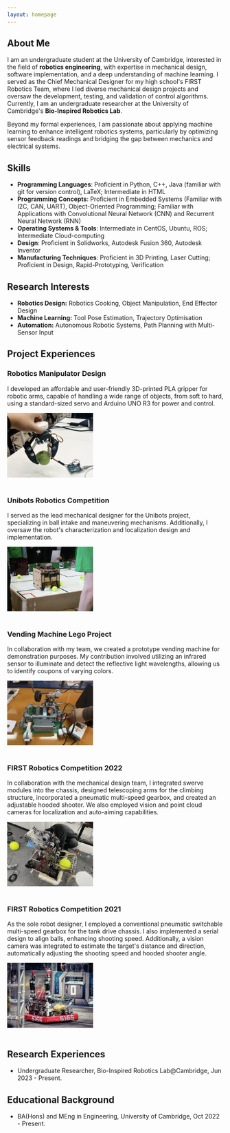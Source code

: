 ```yaml
---
layout: homepage
---
```


## About Me
I am an undergraduate student at the University of Cambridge, interested in the field of <strong>robotics engineering</strong>, with expertise in mechanical design, software implementation, and a deep understanding of machine learning. I served as the Chief Mechanical Designer for my high school's FIRST Robotics Team, where I led diverse mechanical design projects and oversaw the development, testing, and validation of control algorithms. Currently, I am an undergraduate researcher at the University of Cambridge's <strong>Bio-Inspired Robotics Lab</strong>.

Beyond my formal experiences, I am passionate about applying machine learning to enhance intelligent robotics systems, particularly by optimizing sensor feedback readings and bridging the gap between mechanics and electrical systems.



## Skills
- **Programming Languages**: Proficient in Python, C++, Java (familiar with git for version control), LaTeX; Intermediate in HTML
- **Programming Concepts**: Proficient in Embedded Systems (Familiar with I2C, CAN, UART), Object-Oriented Programming; Familiar with Applications with Convolutional Neural Network (CNN) and Recurrent Neural Network (RNN)
- **Operating Systems & Tools**: Intermediate in CentOS, Ubuntu, ROS; Intermediate Cloud-computing
- **Design**: Proficient in Solidworks, Autodesk Fusion 360, Autodesk Inventor
- **Manufacturing Techniques**: Proficient in 3D Printing, Laser Cutting; Proficient in Design, Rapid-Prototyping, Verification



## Research Interests

- **Robotics Design:** Robotics Cooking, Object Manipulation, End Effector Design
- **Machine Learning:** Tool Pose Estimation, Trajectory Optimisation
- **Automation:** Autonomous Robotic Systems, Path Planning with Multi-Sensor Input



<!-- ## Publications

Coming soon... -->

<!-- - **Mnemonics Training: Multi-Class Incremental Learning without Forgetting**
  <br>
  **Yaoyao Liu**, Yuting Su, An-An Liu, Bernt Schiele, Qianru Sun
  <br>
  IEEE Conference on Computer Vision and Pattern Recognition. **CVPR 2020**.
  <br>
  [[PDF](https://arxiv.org/pdf/2002.10211.pdf)] [[Code](https://github.com/yaoyao-liu/mnemonics)] <strong><i style="color:#e74d3c">Oral Presentation</i></strong>
 -->



## Project Experiences

<html lang="en">
<head>
    <meta charset="UTF-8">
    <meta name="viewport" content="width=device-width, initial-scale=1.0">
    <link rel="stylesheet" type="text/css" href="styles.css">
    <title>Text and Picture with Border</title>
</head>
<body>
    <div class="container">
        <div class="text">
            <h3>Robotics Manipulator Design</h3>
            <p>I developed an affordable and user-friendly 3D-printed PLA gripper for robotic arms, capable of handling a wide range of objects, from soft to hard, using a standard-sized servo and Arduino UNO R3 for power and control. </p>
        </div>
        <div class="image">
            <img src="assets/img/gripper.png" alt="gripper" width="200">
        </div>
    </div>
</body>
</html>
<br>


<html lang="en">
<head>
    <meta charset="UTF-8">
    <meta name="viewport" content="width=device-width, initial-scale=1.0">
    <link rel="stylesheet" type="text/css" href="styles.css">
    <title>Text and Picture with Border</title>
</head>
<body>
    <div class="container">
        <div class="text">
            <h3>Unibots Robotics Competition</h3>
            <p>I served as the lead mechanical designer for the Unibots project, specializing in ball intake and maneuvering mechanisms. Additionally, I oversaw the robot's characterization and localization design and implementation. </p>
        </div>
        <div class="image">
            <img src="assets/img/unibots.png" alt="unibots" width="200">
        </div>
    </div>
</body>
</html>
<br>


<html lang="en">
<head>
    <meta charset="UTF-8">
    <meta name="viewport" content="width=device-width, initial-scale=1.0">
    <link rel="stylesheet" type="text/css" href="styles.css">
    <title>Text and Picture with Border</title>
</head>
<body>
    <div class="container">
        <div class="text">
            <h3>Vending Machine Lego Project</h3>
            <p>In collaboration with my team, we created a prototype vending machine for demonstration purposes. My contribution involved utilizing an infrared sensor to illuminate and detect the reflective light wavelengths, allowing us to identify coupons of varying colors.</p>
        </div>
        <div class="image">
            <img src="assets/img/lego.png" alt="lego" width="200">
        </div>
    </div>
</body>
</html>
<br>


<html lang="en">
<head>
    <meta charset="UTF-8">
    <meta name="viewport" content="width=device-width, initial-scale=1.0">
    <link rel="stylesheet" type="text/css" href="styles.css">
    <title>Text and Picture with Border</title>
</head>
<body>
    <div class="container">
        <div class="text">
            <h3>FIRST Robotics Competition 2022</h3>
            <p>In collaboration with the mechanical design team, I integrated swerve modules into the chassis, designed telescoping arms for the climbing structure, incorporated a pneumatic multi-speed gearbox, and created an adjustable hooded shooter. We also employed vision and point cloud cameras for localization and auto-aiming capabilities.</p>
        </div>
        <div class="image">
            <img src="assets/img/frc2022.png" alt="frc2022" width="200">
        </div>
    </div>
</body>
</html>
<br>


<html lang="en">
<head>
    <meta charset="UTF-8">
    <meta name="viewport" content="width=device-width, initial-scale=1.0">
    <link rel="stylesheet" type="text/css" href="styles.css">
    <title>Text and Picture with Border</title>
</head>
<body>
    <div class="container">
        <div class="text">
            <h3>FIRST Robotics Competition 2021</h3>
            <p>As the sole robot designer, I employed a conventional pneumatic switchable multi-speed gearbox for the tank drive chassis. I also implemented a serial design to align balls, enhancing shooting speed. Additionally, a vision camera was integrated to estimate the target's distance and direction, automatically adjusting the shooting speed and hooded shooter angle.</p>
        </div>
        <div class="image">
            <img src="assets/img/frc2021.png" alt="frc2021" width="200">
        </div>
    </div>
</body>
</html>
<br>


## Research Experiences
- Undergraduate Researcher, Bio-Inspired Robotics Lab@Cambridge, Jun 2023 - Present.

## Educational Background
- BA(Hons) and MEng in Engineering, University of Cambridge, Oct 2022 - Present.